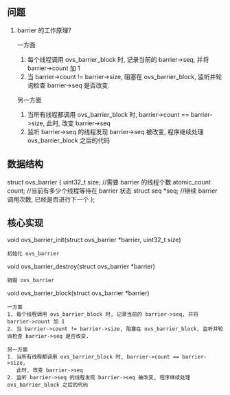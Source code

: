 
## 问题

1. barrier 的工作原理?

    一方面
    1. 每个线程调用 ovs_barrier_block 时, 记录当前的 barrier->seq, 并将 barrier->count 加 1
    2. 当 barrier->count != barrier->size, 阻塞在 ovs_barrier_block, 监听并轮询检查 barrier->seq 是否改变.

    另一方面
    1. 当所有线程都调用 ovs_barrier_block 时, barrier->count == barrier->size,
       此时, 改变 barrier->seq
    2. 监听 barrier->seq 的线程发现 barrier->seq 被改变, 程序继续处理 ovs_barrier_block 之后的代码



## 数据结构

struct ovs_barrier {
    uint32_t size;            //需要 barrier 的线程个数
    atomic_count count;       //当前有多少个线程等待在 barrier 状态
    struct seq *seq;          //继续 barrier 调用次数, 已经是否进行下一个
};

## 核心实现

void ovs_barrier_init(struct ovs_barrier *barrier, uint32_t size)

    初始化 ovs_barrier

void ovs_barrier_destroy(struct ovs_barrier *barrier)

    销毁 ovs_barrier

void ovs_barrier_block(struct ovs_barrier *barrier)

    一方面
    1. 每个线程调用 ovs_barrier_block 时, 记录当前的 barrier->seq, 并将 barrier->count 加 1
    2. 当 barrier->count != barrier->size, 阻塞在 ovs_barrier_block, 监听并轮询检查 barrier->seq 是否改变.

    另一方面
    1. 当所有线程都调用 ovs_barrier_block 时, barrier->count == barrier->size,
       此时, 改变 barrier->seq
    2. 监听 barrier->seq 的线程发现 barrier->seq 被改变, 程序继续处理 ovs_barrier_block 之后的代码
